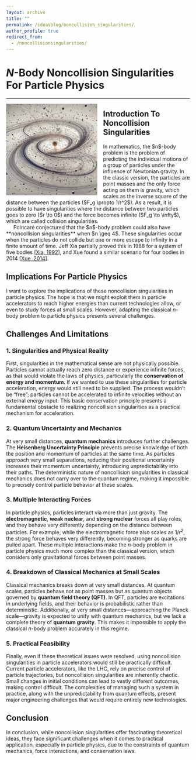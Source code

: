 ```yaml
---
layout: archive
title: ""
permalink: /ideasblog/noncollision_singularities/
author_profile: true
redirect_from:
  - /noncollisionsingularities/
---
```


# $N$-Body Noncollision Singularities For Particle Physics
-----

<img src="/images/nbody.jpeg" style="max-height: 250px; max-width: 100%; margin-right: 16px; margin-bottom: 10px" align=left>

## Introduction To Noncollision Singularities

<p style="margin: 0;">
In mathematics, the $n$-body problem is the problem of predicting the individual motions of a group of particles under the influence of Newtonian gravity. In the classic version, the particles are point masses and the only force acting on them is gravity, which scales as the inverse square of the distance between the particles ($F_g \propto 1/r^2$). As a result, it is possible to have singularities where the distance between two particles goes to zero ($r \to 0$) and the force becomes infinite ($F_g \to \infty$), which are called collision singularities.
</p><p style="text-indent: 20px; margin: 0;">
Poincaré conjectured that the $n$-body problem could also have **noncollision singularities** when $n \geq 4$. These singularities occur when the particles do not collide but one or more escape to infinity in a finite amount of time. Jeff Xia partially proved this in 1988 for a system of five bodies [<a href="https://www.jstor.org/stable/2946572?origin=crossref)">Xia, 1992</a>], and Xue found a similar scenario for four bodies in 2014 [<a href="https://arxiv.org/abs/1409.0048">Xue, 2014</a>].
</p>

## Implications For Particle Physics

I want to explore the implications of these noncollision singularities in particle physics. The hope is that we might exploit them in particle accelerators to reach higher energies than current technologies allow, or even to study forces at small scales. However, adapting the classical $n$-body problem to particle physics presents several challenges.

## Challenges And Limitations

### 1. Singularities and Physical Reality

First, singularities in the mathematical sense are not physically possible. Particles cannot actually reach zero distance or experience infinite forces, as that would violate the laws of physics, particularly the **conservation of energy and momentum**. If we wanted to use these singularities for particle acceleration, energy would still need to be supplied. The process wouldn’t be “free”; particles cannot be accelerated to infinite velocities without an external energy input. This basic conservation principle presents a fundamental obstacle to realizing noncollision singularities as a practical mechanism for acceleration.

### 2. Quantum Uncertainty and Mechanics

At very small distances, **quantum mechanics** introduces further challenges. The **Heisenberg Uncertainty Principle** prevents precise knowledge of both the position and momentum of particles at the same time. As particles approach very small separations, reducing their positional uncertainty increases their momentum uncertainty, introducing unpredictability into their paths. The deterministic nature of noncollision singularities in classical mechanics does not carry over to the quantum regime, making it impossible to precisely control particle behavior at these scales.

### 3. Multiple Interacting Forces

In particle physics, particles interact via more than just gravity. The **electromagnetic**, **weak nuclear**, and **strong nuclear** forces all play roles, and they behave very differently depending on the distance between particles. For example, while the electromagnetic force also scales as $1/r^2$, the strong force behaves very differently, becoming stronger as quarks are pulled apart. These multiple interactions make the $n$-body problem in particle physics much more complex than the classical version, which considers only gravitational forces between point masses.

### 4. Breakdown of Classical Mechanics at Small Scales

Classical mechanics breaks down at very small distances. At quantum scales, particles behave not as point masses but as quantum objects governed by **quantum field theory (QFT)**. In QFT, particles are excitations in underlying fields, and their behavior is probabilistic rather than deterministic. Additionally, at very small distances—approaching the Planck scale—gravity is expected to unify with quantum mechanics, but we lack a complete theory of **quantum gravity**. This makes it impossible to apply the classical $n$-body problem accurately in this regime.

### 5. Practical Feasibility

Finally, even if these theoretical issues were resolved, using noncollision singularities in particle accelerators would still be practically difficult. Current particle accelerators, like the LHC, rely on precise control of particle trajectories, but noncollision singularities are inherently chaotic. Small changes in initial conditions can lead to vastly different outcomes, making control difficult. The complexities of managing such a system in practice, along with the unpredictability from quantum effects, present major engineering challenges that would require entirely new technologies.

## Conclusion

In conclusion, while noncollision singularities offer fascinating theoretical ideas, they face significant challenges when it comes to practical application, especially in particle physics, due to the constraints of quantum mechanics, force interactions, and conservation laws.